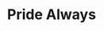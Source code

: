 ---
pid: PT155
title: Pride Always
location_transcription: Anywhere in Philly!
zipcode: '19149'
outside_phl: 
neighborhood: Frankford
age: '16'
age_range: 13-19
instagram: 
image_file_name: PT_155.jpg
proposal_transcription: A sanctuary place for the LGBTQ+ community where they can
  feel safe and don't feel threatened. Somewhere where they can feel like they can
  be themselves and can spread positivity and peace. Also some paintings/sculptures
  that represent pride and saying it's OKAY to be yourself. Any race, sex, ethnicity,
  age, etc. is welcome. People can share their stories etc.
topic: LGBTQ+
topic_summary: '0'
type: Space
keywords_other: 
credit: Nayeli
image_labels: 
twitter: 
facebook: 
permalink: "/monuments/pt155/"
layout: item-page
---